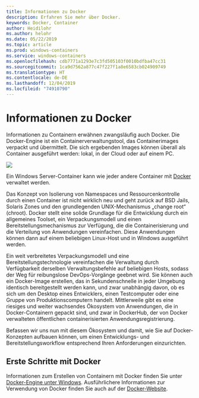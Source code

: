```yaml
---
title: Informationen zu Docker
description: Erfahren Sie mehr über Docker.
keywords: Docker, Container
author: Heidilohr
ms.author: helohr
ms.date: 05/22/2019
ms.topic: article
ms.prod: windows-containers
ms.service: windows-containers
ms.openlocfilehash: cdb7771a1293e7c3fd505103f0010bdfba47cc31
ms.sourcegitcommit: 1ca9d7562a877c47f227f1a8e6583cb024909749
ms.translationtype: HT
ms.contentlocale: de-DE
ms.lasthandoff: 12/04/2019
ms.locfileid: "74910790"
---
```

# <a name="about-docker"></a>Informationen zu Docker

Informationen zu Containern erwähnen zwangsläufig auch Docker. Die Docker-Engine ist ein Containerverwaltungstool, das Containerimages verpackt und übermittelt. Die sich ergebenden Images können überall als Container ausgeführt werden: lokal, in der Cloud oder auf einem PC.

![](media/docker.png)

Ein Windows Server-Container kann wie jeder andere Container mit [Docker](https://www.docker.com) verwaltet werden.

Das Konzept von Isolierung von Namespaces und Ressourcenkontrolle durch einen Container ist nicht wirklich neu und geht zurück auf BSD Jails, Solaris Zones und den grundlegenden UNIX-Mechanismus „change root“ (chroot). Docker stellt eine solide Grundlage für die Entwicklung durch ein allgemeines Toolset, ein Verpackungsmodell und einen Bereitstellungsmechanismus zur Verfügung, die die Containerisierung und die Verteilung von Anwendungen vereinfachen. Diese Anwendungen können dann auf einem beliebigen Linux-Host und in Windows ausgeführt werden.

Ein weit verbreitetes Verpackungsmodell und eine Bereitstellungstechnologie vereinfachen die Verwaltung durch Verfügbarkeit derselben Verwaltungsbefehle auf beliebigen Hosts, sodass der Weg für reibungslose DevOps-Vorgänge geebnet wird. Sie können auch ein Docker-Image erstellen, das in Sekundenschnelle in jeder Umgebung identisch bereitgestellt werden kann, und zwar unabhängig davon, ob es sich um den Desktop eines Entwicklers, einen Testcomputer oder eine Gruppe von Produktionscomputern handelt. Mittlerweile gibt es eine riesiges und weiter wachsendes Ökosystem von Anwendungen, die in Docker-Containern gepackt sind, und zwar in DockerHub, der von Docker verwalteten öffentlichen containerisierten Anwendungsregistrierung.

Befassen wir uns nun mit diesem Ökosystem und damit, wie Sie auf Docker-Konzepten aufbauen können, um einen Entwicklungs- und Bereitstellungsworkflow entsprechend Ihren Anforderungen einzurichten.

## <a name="get-started-with-docker"></a>Erste Schritte mit Docker

Informationen zum Erstellen von Containern mit Docker finden Sie unter [Docker-Engine unter Windows](../manage-docker/configure-docker-daemon.md). Ausführlichere Informationen zur Verwendung von Docker finden Sie auch auf der [Docker-Website](https://www.docker.com).